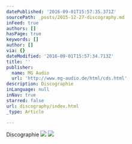 ```yaml
---
datePublished: '2016-09-01T15:57:35.371Z'
sourcePath: _posts/2015-12-27-discography.md
inFeed: true
authors: []
hasPage: true
keywords: []
author: []
via: {}
dateModified: '2016-09-01T15:57:34.713Z'
title: ''
publisher:
  name: MG Audio
  url: 'http://www.mg-audio.de/html/cds.html'
description: Discographie
inLanguage: null
inNav: true
starred: false
url: discography/index.html
_type: Article

---
```

Discographie
![](https://s3-us-west-2.amazonaws.com/the-grid-img/p/b9cc492cb50091e7fc626c409941d924de4ac2a5.jpg)
![](https://s3-us-west-2.amazonaws.com/the-grid-img/p/e3c99c13a45579247e26607303fcd945cdfd2e43.png)